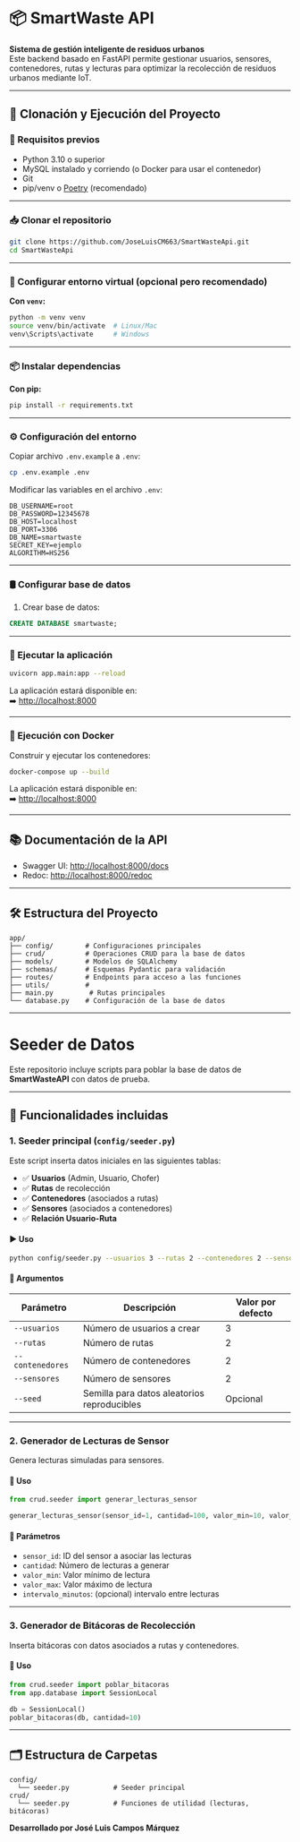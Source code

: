 # 📦 SmartWaste API

**Sistema de gestión inteligente de residuos urbanos**  
Este backend basado en FastAPI permite gestionar usuarios, sensores, contenedores, rutas y lecturas para optimizar la recolección de residuos urbanos mediante IoT.

---

## 🚀 Clonación y Ejecución del Proyecto

### 🔧 Requisitos previos

- Python 3.10 o superior  
- MySQL instalado y corriendo (o Docker para usar el contenedor)  
- Git  
- pip/venv o [Poetry](https://python-poetry.org/) (recomendado)

---

### 📥 Clonar el repositorio

```bash
git clone https://github.com/JoseLuisCM663/SmartWasteApi.git
cd SmartWasteApi
```

---

### 🐍 Configurar entorno virtual (opcional pero recomendado)

**Con `venv`:**

```bash
python -m venv venv
source venv/bin/activate  # Linux/Mac
venv\Scripts\activate     # Windows
```

---

### 📦 Instalar dependencias

**Con pip:**

```bash
pip install -r requirements.txt
```

---

### ⚙️ Configuración del entorno

Copiar archivo `.env.example` a `.env`:

```bash
cp .env.example .env
```

Modificar las variables en el archivo `.env`:

```env
DB_USERNAME=root
DB_PASSWORD=12345678
DB_HOST=localhost
DB_PORT=3306
DB_NAME=smartwaste
SECRET_KEY=ejemplo
ALGORITHM=HS256
```

---

### 🛢️ Configurar base de datos

1. Crear base de datos:

```sql
CREATE DATABASE smartwaste;
```

---

### 🚀 Ejecutar la aplicación

```bash
uvicorn app.main:app --reload
```

La aplicación estará disponible en:  
➡️ [http://localhost:8000](http://localhost:8000)

---

### 🐳 Ejecución con Docker

Construir y ejecutar los contenedores:

```bash
docker-compose up --build
```

La aplicación estará disponible en:  
➡️ [http://localhost:8000](http://localhost:8000)

---

## 📚 Documentación de la API

- Swagger UI: [http://localhost:8000/docs](http://localhost:8000/docs)  
- Redoc: [http://localhost:8000/redoc](http://localhost:8000/redoc)


---

## 🛠️ Estructura del Proyecto

```
app/
├── config/        # Configuraciones principales
├── crud/          # Operaciones CRUD para la base de datos
├── models/        # Modelos de SQLAlchemy
├── schemas/       # Esquemas Pydantic para validación
├── routes/        # Endpoints para acceso a las funciones
├── utils/         # 
├── main.py         # Rutas principales
└── database.py    # Configuración de la base de datos
```

---
#  Seeder de Datos

Este repositorio incluye scripts para poblar la base de datos de **SmartWasteAPI** con datos de prueba.

---

## 🚀 Funcionalidades incluidas

### 1. Seeder principal (`config/seeder.py`)

Este script inserta datos iniciales en las siguientes tablas:

- ✅ **Usuarios** (Admin, Usuario, Chofer)
- ✅ **Rutas** de recolección
- ✅ **Contenedores** (asociados a rutas)
- ✅ **Sensores** (asociados a contenedores)
- ✅ **Relación Usuario-Ruta**

#### ▶️ Uso

```bash
python config/seeder.py --usuarios 3 --rutas 2 --contenedores 2 --sensores 2 --seed 42
```

#### 📌 Argumentos

| Parámetro        | Descripción                               | Valor por defecto |
|------------------|--------------------------------------------|-------------------|
| `--usuarios`     | Número de usuarios a crear                 | 3                 |
| `--rutas`        | Número de rutas                            | 2                 |
| `--contenedores` | Número de contenedores                     | 2                 |
| `--sensores`     | Número de sensores                         | 2                 |
| `--seed`         | Semilla para datos aleatorios reproducibles | Opcional          |

---

### 2. Generador de Lecturas de Sensor

Genera lecturas simuladas para sensores.

#### 🧪 Uso

```python
from crud.seeder import generar_lecturas_sensor

generar_lecturas_sensor(sensor_id=1, cantidad=100, valor_min=10, valor_max=90)
```

#### 🔧 Parámetros

- `sensor_id`: ID del sensor a asociar las lecturas
- `cantidad`: Número de lecturas a generar
- `valor_min`: Valor mínimo de lectura
- `valor_max`: Valor máximo de lectura
- `intervalo_minutos`: (opcional) intervalo entre lecturas

---

### 3. Generador de Bitácoras de Recolección

Inserta bitácoras con datos asociados a rutas y contenedores.

#### 🧾 Uso

```python
from crud.seeder import poblar_bitacoras
from app.database import SessionLocal

db = SessionLocal()
poblar_bitacoras(db, cantidad=10)
```

---

## 🗂 Estructura de Carpetas

```
config/
  └── seeder.py           # Seeder principal
crud/
  └── seeder.py           # Funciones de utilidad (lecturas, bitácoras)
```

**Desarrollado por José Luis Campos Márquez**